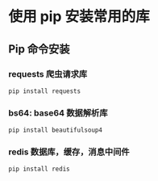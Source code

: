 # 使用 pip 安装常用的库

## Pip 命令安装

### requests 爬虫请求库
```shell
pip install requests
```

### bs64: base64 数据解析库
```shell
pip install beautifulsoup4
```

### redis 数据库，缓存，消息中间件
```shell
pip install redis
```
